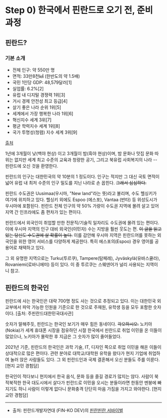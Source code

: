 # Step 0) 한국에서 핀란드로 오기 전, 준비 과정

## 핀란드?

### 기본 소개
* 전체 인구: 약 550만 명
* 면적: 33만8천㎢ (한반도의 약 1.5배)
* 국민 1인당 GDP: 48,579달러[1]
* 실업률: 6.2%[2]
* 유럽 내 디지털 경쟁력 1위[3]
* 거시 경제 안전성 최고 등급[4]
* 살기 좋은 나라 순위 1위[5]
* 세계에서 가장 행복한 나라 1위[6]
* 혁신지수 세계 3위[7]
* 평균 학력지수 세계 1위[8]
* 국가 투명성(청렴) 지수 세계 3위[9]

[출처](https://www.google.com/url?q=http://www.yes24.com/Product/Goods/80750353&sa=D&source=editors&ust=1634347754786000&usg=AOvVaw0e6S6TFAx2woOen9R2HajE)


1년에 3개월이 낮(백야 현상) 이고 3개월이 밤(흑야 현상)이며, 밤 문화나 맛집 문화 따위는 없지만
세계 최고 수준의 교육과 청량한 공기, 그리고 북유럽 사회복지의 나라 -- 핀란드에 오신 것을 환영한다.


핀란드의 인구는 대한민국의 약 10분의 1 정도이다. 인구는 적지만 그 대신 국토 면적이 넓어 유럽 내 최저 수준의 인구 밀도를 지닌 나라로 손 꼽힌다. ~~그래서 심심하다.~~

핀란드 수도권은 Uusimaa(우시마, "New land"라는 뜻)라고 불리며, 수도 헬싱키가 여기에 위치하고 있다.
헬싱키 외에도 Espoo (에스포), Vantaa (반타) 등 위성도시가 우시마에 포함된다. 
핀란드 전체 인구의 약 50% 가량이 수도권 지역에 몰려 살고 있어 지역 간 인프라에도 좀 편차가 있는 편이다.


핀란드에서 외국인이 취업할 만한 전문직/기술직 일자리도 수도권에 몰려 있는 편이다.
이에 우시마 지역의 인구 대비 외국인(이민자) 수는 지방을 훨씬 웃도는 편.
~~이 글을 읽고 있는 당신도 수도권에 살 확률이 높다.~~
이를 감안해 우시마 지역은 핀란드어를 못하는 외국인을 위한 영어 서비스를 다양하게 제공한다.
특히 에스포의(Espoo) 경우 영어를 공용어로 채택하고 있다.


그 외 유명한 지역으로는 Turku(투르쿠), Tampere(탐페레), Jyväskylä(유바스큘라), Rovaniemi(로바니에미) 등이 있다.
이 중 투르쿠는 스웨덴어가 널리 사용되는 지역이니 참고.

## 핀란드의 한국인
핀란드에 사는 한국인은 대략 700명 정도 사는 것으로 추정되고 있다.
이는 대한민국 외교부에서 파악 가능한 인원을 기준으로 한 것으로 주재원, 유학생 등을 모두 포함한 숫자이다.
[출처: 주핀란드대한민국대사관]


숫자가 말해주듯, 핀란드는 한국인 보기가 매우 힘든 동네이다.
~~각오하시오.~~
노키아(Nokia)가 세계 휴대폰 시장을 점유하던 시절 한국에서 핀란드로 취업 이민을 온 이들이 많았으나, 노키아가 몰락한 후 지금은 그 숫자가 많이 줄어들었다.


2021년 기준, 핀란드의 한국인은 과학 기술, IT, 디자인 쪽으로 취업 이민을 해온 이들이 상대적으로 많은 편이다.
관련 분야로 대학교/대학원 유학을 왔다가 현지 기업에 취업하여 눌러 앉은 사람들도 있다.
그 외 핀란드인과 국제 결혼해서 오신 분들도 주를 이룬다. [현지 교민 경험담]


한국인이 적다보니 현지에서 한국 음식, 문화 등을 즐길 경로가 많지는 않다.
사람이 북적북적한 한국 대도시에서 살다가 핀란드로 이민을 오시는 분들이라면 한동안 멘붕에 빠지기도 하니 사람이 이렇게 없다니 문화충격 단단히 마음 가짐을 가지고 와야한다. [현지 교민 경험담]

---

* 출처: 핀란드개발자연대 (FIN-KO DEV)의 [핀란핀란 서바이벌](https://docs.google.com/document/d/e/2PACX-1vTaA_wMI2PxLCtAEenIHr1ggX2dfjYuoK3uqjvfr0TzqUbHceqzZEpMP2DufwipCNsDIKSPIdkx-Rm8/pub
)
